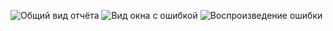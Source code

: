![Общий вид отчёта](https://github.com/Julia-Nemkina/AQA_Hw9_Allure/raw/main/J:\Projects_for_Netology\AQA_Hw9_Allure_report/Allure_report.jpg)
![Вид окна с ошибкой](https://github.com/Julia-Nemkina/AQA_Hw9_Allure/raw/main/J:\Projects_for_Netology\AQA_Hw9_Allure_report/Allure_1.png)
![Воспроизведение ошибки](https://github.com/Julia-Nemkina/AQA_Hw9_Allure/raw/main/J:\Projects_for_Netology\AQA_Hw9_Allure_report/Allure_2.jpg)

